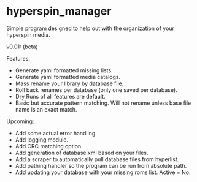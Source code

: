 # hyperspin_manager
Simple program designed to help out with the organization of your hyperspin media.

v0.01: (beta)

Features:
 - Generate yaml formatted missing lists.
 - Generate yaml formatted media catalogs.
 - Mass rename your library by database file.
 - Roll back renames per database (only one saved per database).
 - Dry Runs of all features are default.
 - Basic but accurate pattern matching. Will not rename unless base file name is an exact match.
 
Upcoming:
 - Add some actual error handling.
 - Add logging module.
 - Add CRC matching option.
 - Add generation of database.xml based on your files.
 - Add a scraper to automatically pull database files from hyperlist.
 - Add pathing handler so the program can be run from absolute path.
 - Add updating your database with your missing roms list. Active = No.
